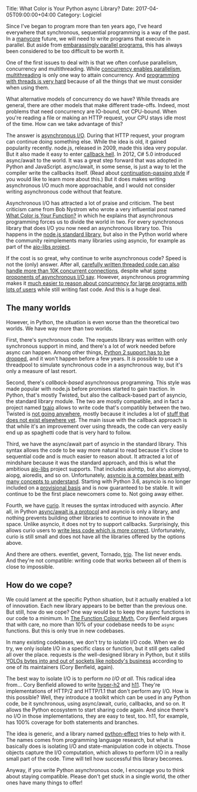 Title: What Color is Your Python async Library?
Date: 2017-04-05T09:00:00+04:00
Category: Logiciel

Since I've began to program more than ten years ago, I've heard
everywhere that synchronous, sequential programming is a way of the
past. In a
[manycore](https://en.wikipedia.org/wiki/Manycore_processor) future,
we will need to write programs that execute in parallel. But aside
from [embarassingly parallel
programs](https://en.wikipedia.org/wiki/Embarrassingly_parallel), this
has always been considered to be too difficult to be worth it.

One of the first issues to deal with is that we often confuse
parallelism, concurrency and multithreading. While [concurrency
enables
parallelism](https://blog.golang.org/concurrency-is-not-parallelism),
[multithreading](https://en.wikipedia.org/wiki/Multithreading_(software))
is only one way to attain concurrency. And [programming with threads
is very hard](https://glyph.twistedmatrix.com/2014/02/unyielding.html)
because of all the things that we must consider when using them.

What alternative models of concurrency do we have? While threads are
general, there are other models that make different trade-offs.
Indeed, most problems that need concurrency are IO-bound, not
CPU-bound. When you're reading a file or making an HTTP request, your
CPU stays idle most of the time. How can we take advantage of this?

The answer is [asynchronous
I/O](https://en.wikipedia.org/wiki/Asynchronous_I/O). During that HTTP
request, your program can continue doing something else. While the
idea is old, it gained popularity recently. node.js, released in 2009,
made this idea very popular. But it also made it easy to enter
[callback hell](http://callbackhell.com/). In 2012, C# 5.0 introduced
async/await to the world. It was a great step forward that was adopted
in Python and JavaScript. async/await, in some sense, is just a way to
let the compiler write the callbacks itself. (Read about
[continuation-passing
style](https://en.wikipedia.org/wiki/Continuation-passing_style) if
you would like to learn more about this.) But it does makes writing
asynchronous I/O much more approachable, and I would not consider
writing asynchronous code without that feature.

Asynchronous I/O has attracted a lot of praise and criticism. The best
criticism came from Bob Nystrom who wrote a very influential post
named [What Color is Your
Function?](http://journal.stuffwithstuff.com/2015/02/01/what-color-is-your-function/)
in which he explains that asynchronous programming forces us to divide
the world in two. For every synchronous library that does I/O you now
need an asynchronous library too. This happens in the [node.js
standard library](https://nodejs.org/api/fs.html), but also in the
Python world where the community reimplements many libraries using
asyncio, for example as part of the [aio-libs
project](https://github.com/aio-libs).

If the cost is so great, why continue to write asynchronous code?
Speed is not the (only) answer. After all, [carefully written threaded
code can also handle more than 10K concurrent
connections](http://stackoverflow.com/questions/17593699/tcp-ip-solving-the-c10k-with-the-thread-per-client-approach/17771219#17771219),
despite what [some proponents of asynchronous I/O
say](https://lwn.net/Articles/692254/). However, asynchronous
programming makes it [much easier to reason about concurrency for
large programs with lots of
users](https://glyph.twistedmatrix.com/2014/02/unyielding.html) while
still writing fast code. And this is a huge deal.


## The many worlds

However, in Python, the situation is even worse than the theoretical
two worlds. We have way more than two worlds.

First, there's synchronous code. The requests library was written with
only synchronous support in mind, and there's a lot of work needed
before async can happen. Among other things, [Python 2 support has to
be
dropped](https://github.com/kennethreitz/requests/issues/1390#issuecomment-225395648),
and it won't happen before a few years. It *is* possible to use a
threadpool to simulate synchronous code in a asynchronous way, but
it's only a measure of last resort.

Second, there's *callback-based* asynchronous programming. This style
was made popular with node.js before promises started to gain
traction.  In Python, that's mostly Twisted, but also the
callback-based part of asyncio, the standard library module. The two
are mostly compatible, and in fact a project named
[txaio](https://txaio.readthedocs.io/en/latest/) allows to write code
that's compatibly between the two. Twisted is [not going
anywhere](https://lwn.net/Articles/692254/), mostly because it
includes a lot of [stuff that does not exist elsewhere
yet](https://glyph.twistedmatrix.com/2014/05/the-report-of-our-death.html).
The main issue with the callback approach is that while it's an
improvement over using threads, the code can very easily end up as
spaghetti code that is very hard to follow.

Third, we have the async/await part of asyncio in the standard
library. This syntax allows the code to be way more natural to read
because it's close to sequential code and is much easier to reason
about. It attracted a lot of mindshare because it was the standard
approach, and this is what the ambitious
[aio-libs](https://github.com/aio-libs) project supports. That includes
aiohttp, but also aiomysql, aiopg, aioredis, and so on. Unfortunately,
[asyncio is a complex beast with many concepts to
understand](http://lucumr.pocoo.org/2016/10/30/i-dont-understand-asyncio/).
Starting with Python 3.6, asyncio is no longer included on a [provisional
basis](https://docs.python.org/3.5/glossary.html#term-provisional-api)
and is now guaranteed to be stable. It will continue to be the first
place newcomers come to. Not going away either.

Fourth, we have [curio](https://github.com/dabeaz/curio). It reuses
the syntax introduced with asyncio. After all, in Python [async/await
is a
protocol](https://mail.python.org/pipermail/async-sig/2016-November/000166.html)
and asyncio is only a library, and nothing prevents building other
libraries to continue to innovate in the space. Unlike asyncio, it
does not try to support callbacks. Surprisingly, this allows curio
users to [write less code which is more
correct](https://vorpus.org/blog/some-thoughts-on-asynchronous-api-design-in-a-post-asyncawait-world/).
Unfortunately, curio is still small and does not have all the
libraries offered by the options above.

And there are others. eventlet, gevent, Tornado,
[trio](https://github.com/python-trio/trio/). The list never ends. And
they're not compatible: writing code that works between all of them is
close to impossible.

## How do we cope?

We could lament at the specific Python situation, but it actually
enabled a lot of innovation. Each new library appears to be better
than the previous one. But still, how do we cope? One way would be to
keep the async functions in our code to a minimum. In [The Function
Colour
Myth](https://lukasa.co.uk/2016/07/The_Function_Colour_Myth/#how-to-live-with-coloured-functions),
Cory Benfield argues that with care, no more than 10% of your codebase
needs to be `async` functions. But this is only true in new codebases.

In many existing codebases, we don't try to isolate I/O code. When we
do try, we only isolate I/O in a specific class or function, but it
still gets called all over the place. requests is *the* well-designed
library in Python, but it stills [YOLOs bytes into and out of sockets
like nobody's
business](https://github.com/kennethreitz/requests/issues/1390#issuecomment-224975630)
according to one of its maintainers (Cory Benfield, again).

The best way to isolate I/O is to perform *no I/O at all*. This
radical idea from... Cory Benfield allowed to write
[hyper-h2](https://python-hyper.org/h2/en/stable/) and
[h11](https://github.com/njsmith/h11). They're implementations of
HTTP/2 and HTTP/1.1 that don't perform any I/O. How is this possible?
Well, they introduce a toolkit which can be used in any Python code,
be it synchronous, using async/await, curio, callbacks, and so on. It
allows the Python ecosystem to start sharing code again. And since
there's no I/O in those implementations, they are easy to test, too.
h11, for example, has 100% coverage for both statements and branches.

The idea is generic, and a library named
[python-effect](https://github.com/python-effect/effect) tries to help
with it. The names comes from programming language research, but what
is basically does is isolating I/O and state-manipulation code in
objects. Those objects capture the I/O computation, which allows to
perform I/O in a really small part of the code. Time will tell how
successful this library becomes.

Anyway, if you write Python asynchronous code, I encourage you to
think about staying compatible. Please don't get stuck in a single
world, the other ones have many things to offer!

<!-- vim: spelllang=en
-->
